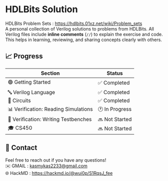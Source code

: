 # HDLBits Solution

HDLBits Problem Sets : https://hdlbits.01xz.net/wiki/Problem_sets <br>
A personal collection of Verilog solutions to problems from HDLBits. All Verilog files include **inline comments** (`//`) to explain the exercise and code. This helps in learning, reviewing, and sharing concepts clearly with others.

## 📈 Progress

| Section                             | Status          |
|-------------------------------------|-----------------|
| 🟢 Getting Started                   | ✅ Completed     |
| 🔤 Verilog Language                  | ✅ Completed     |
| 🔧 Circuits                          | ✅ Completed    |
| 📊 Verification: Reading Simulations| 🕐 In Progress   |
| 🧪 Verification: Writing Testbenches| 🔜 Not Started   |
| 🎓 CS450                            | 🔜 Not Started   |

## 📩 Contact
Feel free to reach out if you have any questions! <br>
✉️ GMAIL : kasmykas2233@gmail.com <br>
🌐 HackMD : https://hackmd.io/@wui0p/S1RqsJ_fee
